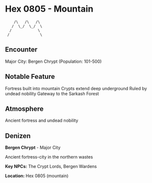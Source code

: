 # Hex 0805 - Mountain
```
    /\   /\   /\
   /  \_/  \_/  \
  /            \
 /              \
```

## Encounter

Major City: Bergen Chrypt (Population: 101-500)

## Notable Feature

Fortress built into mountain
Crypts extend deep underground
Ruled by undead nobility
Gateway to the Sarkash Forest

## Atmosphere

Ancient fortress and undead nobility

## Denizen

**Bergen Chrypt** - Major City

Ancient fortress-city in the northern wastes

**Key NPCs:** The Crypt Lords, Bergen Wardens

**Location:** Hex 0805 (mountain)
